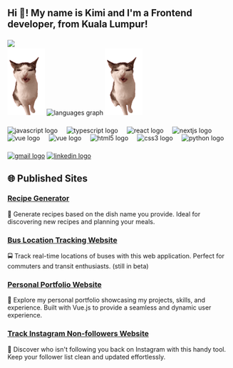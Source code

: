 <h2 align="left">Hi 👋! My name is Kimi and I'm a Frontend developer, from Kuala Lumpur!</h2>

###

<img src="https://github-readme-streak-stats.herokuapp.com/?user=rulkimi&theme=dark&background=000000" />

<div align="left">
  <img height="150" src="cat.gif" />
  <img src="https://github-readme-stats.vercel.app/api/top-langs?username=rulkimi&locale=en&hide_title=false&layout=compact&card_width=320&langs_count=5&theme=dracula&hide_border=false" height="150" alt="languages graph"  />
  <img height="150" src="cat.gif" />
</div>

###

<div align="left">
  <img src="https://cdn.jsdelivr.net/gh/devicons/devicon/icons/javascript/javascript-original.svg" height="30" alt="javascript logo"  />
  <img width="12" />
  <img src="https://cdn.jsdelivr.net/gh/devicons/devicon/icons/typescript/typescript-original.svg" height="30" alt="typescript logo"  />
  <img width="12" />
  <img src="https://cdn.jsdelivr.net/gh/devicons/devicon/icons/react/react-original.svg" height="30" alt="react logo"  />
  <img width="12" />
  <img src="https://cdn.jsdelivr.net/gh/devicons/devicon/icons/nextjs/nextjs-original.svg" height="30" alt="nextjs logo"  />
  <img width="12" />
  <img src="https://cdn.jsdelivr.net/gh/devicons/devicon/icons/vuejs/vuejs-original.svg" height="30" alt="vue logo"  />
  <img width="12" />
  <img src="https://cdn.jsdelivr.net/gh/devicons/devicon/icons/nuxtjs/nuxtjs-original.svg" height="30" alt="vue logo"  />
  <img width="12" />
  <img src="https://cdn.jsdelivr.net/gh/devicons/devicon/icons/html5/html5-original.svg" height="30" alt="html5 logo"  />
  <img width="12" />
  <img src="https://cdn.jsdelivr.net/gh/devicons/devicon/icons/css3/css3-original.svg" height="30" alt="css3 logo"  />
  <img width="12" />
  <img src="https://cdn.jsdelivr.net/gh/devicons/devicon/icons/python/python-original.svg" height="30" alt="python logo"  />
  <img width="12" />
</div>

###

<div align="left">
  <a href="mailto:azrulkimi00@gmail.com"><img src="https://img.shields.io/static/v1?message=Gmail&logo=gmail&label=&color=D14836&logoColor=white&labelColor=&style=for-the-badge" height="35" alt="gmail logo"  /></a>
  <a href="https://www.linkedin.com/in/azrul-hakimi-75a32420a" target="_blank"><img src="https://img.shields.io/static/v1?message=LinkedIn&logo=linkedin&label=&color=0077B5&logoColor=white&labelColor=&style=for-the-badge" height="35" alt="linkedin logo"  /></a>
</div>

###

## 🌐 Published Sites

### [Recipe Generator](https://rulkimi.github.io/recipe-generator/)
🍲 Generate recipes based on the dish name you provide. Ideal for discovering new recipes and planning your meals.

### [Bus Location Tracking Website](https://rulkimi.github.io/bus-location-server/)
🚍 Track real-time locations of buses with this web application. Perfect for commuters and transit enthusiasts. (still in beta)

### [Personal Portfolio Website](https://rulkimi.github.io/kimi-portfolio/)
🌟 Explore my personal portfolio showcasing my projects, skills, and experience. Built with Vue.js to provide a seamless and dynamic user experience.

### [Track Instagram Non-followers Website](https://rulkimi.github.io/insta-nonfollowers/)
📸 Discover who isn't following you back on Instagram with this handy tool. Keep your follower list clean and updated effortlessly.



